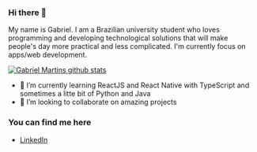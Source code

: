 ### Hi there 👋

My name is Gabriel. I am a Brazilian university student who loves programming and developing technological solutions that will make people's day more practical and less complicated. I'm currently focus on apps/web development.

[![Gabriel Martins github stats](https://github-readme-stats.vercel.app/api?username=gsmartins96)](https://github.com/gsmartins96/github-readme-stats)

- 🌱 I’m currently learning ReactJS and React Native with TypeScript and sometimes a litte bit of Python and Java
- 👯 I’m looking to collaborate on amazing projects

### You can find me here

- [LinkedIn](https://www.linkedin.com/in/gabrielmartins96/)
